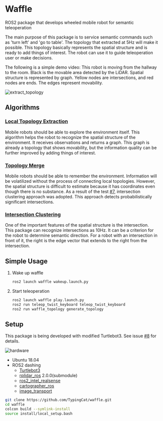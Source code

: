 # Waffle
ROS2 package that develops wheeled mobile robot for semantic teleoperation

The main purpose of this package is to service semantic commands such as 'turn left' and 'go to table'. The topology that extracted at 5Hz will make it possible. This topology basically represents the spatial structure and is ready to add things of interest. The robot can use it to guide teleoperation user or make decisions.

The following is a simple demo video: This robot is moving from the hallway to the room. Black is the movable area detected by the LiDAR. Spatial structure is represented by graph. Yellow nodes are intersections, and red nodes are ends. The edges represent movability.

![extract_topology](https://user-images.githubusercontent.com/16618451/105449922-a6fae680-5cbc-11eb-8043-47b890e61912.gif)


## Algorithms
### [Local Topology Extraction](https://github.com/TypingCat/waffle/issues/12)
Mobile robots should be able to explore the environment itself. This algorithm helps the robot to recognize the spatial structure of the environment. It receives observations and returns a graph. This graph is already a topology that shows movability, but the information quality can be further improved by adding things of interest.

### [Topology Merge](https://github.com/TypingCat/waffle/issues/11)
Mobile robots should be able to remember the environment. Information will be volatilized without the process of connecting local topologies. However, the spatial structure is difficult to estimate because it has coordinates even though there is no substance. As a result of the test [#7](https://github.com/TypingCat/waffle/issues/13), intersection clustering approach was adopted. This approach detects probabilistically significant intersections.

### [Intersection Clustering](https://github.com/TypingCat/waffle/issues/17)
One of the important features of the spatial structure is the intersection. This package can recognize intersections as 10Hz. It can be a criterion for the robot to determine semantic direction. For a robot with an intersection in front of it, the right is the edge vector that extends to the right from the intersection.


## Simple Usage
1. Wake up waffle
    ``` bash
    ros2 launch waffle wakeup.launch.py
    ```
2. Start teleoperation
    ``` bash
    ros2 launch waffle play.launch.py
    ros2 run teleop_twist_keyboard teleop_twist_keyboard
    ros2 run waffle_topology generate_topology
    ```


## Setup
This package is being developed with modified Turtlebot3. See issue [#8](https://github.com/TypingCat/waffle/issues/8) for details.

![hardware](https://user-images.githubusercontent.com/16618451/105457365-0ca19f80-5cca-11eb-8dd6-8a64d6c7ac5a.png)

- Ubuntu 18.04
- ROS2 dashing
    - [Turtlebot3](https://emanual.robotis.com/docs/en/platform/turtlebot3/quick-start/)
    - [rplidar_ros](https://github.com/allenh1/rplidar_ros.git) 2.0.0(submodule)
    - [ros2_intel_realsense](https://github.com/intel/ros2_intel_realsense)
    - [cartographer_ros](https://google-cartographer-ros.readthedocs.io/en/latest/compilation.html#building-installation)
    - [image_transport](https://index.ros.org/p/image_transport/github-ros-perception-image_common/#dashing)

``` bash
git clone https://github.com/TypingCat/waffle.git
cd waffle
colcon build --symlink-install
source install/local_setup.bash
```
